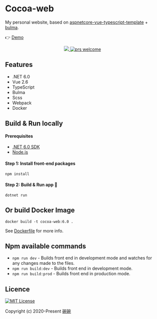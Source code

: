 # Cocoa-web
My personal website, based on [aspnetcore-vue-typescript-template](https://github.com/danijelh/aspnetcore-vue-typescript-template) + [bulma](https://bulma.io).

👉 [Demo](https://surbowl.online)

<p style="text-align:center">
    <a href="./LICENSE">
      <img src="https://img.shields.io/badge/license-MIT-blue.svg?style=flat" />
    </a>
    <a href="https://github.com/Surbowl/cocoa-web/pulls">
        <img src="https://img.shields.io/badge/PRs-welcome-brightgreen.svg" alt="prs welcome">
    </a>
</p>

## Features
- .NET 6.0
- Vue 2.6
- TypeScript
- Bulma
- Scss
- Webpack
- Docker

## Build & Run locally
#### Prerequisites
- [.NET 6.0 SDK](https://dotnet.microsoft.com/download/dotnet-core)
- [Node.js](https://nodejs.org)
#### Step 1: Install front-end packages
    npm install
#### Step 2: Build & Run app 🚀
    dotnet run

## Or build Docker Image
    docker build -t cocoa-web:6.0 .
See [Dockerfile](https://github.com/Surbowl/cocoa-web/blob/master/src/Dockerfile) for more info.

## Npm available commands
- `npm run dev` - Builds front end in development mode and watches for any changes made to the files.
- `npm run build:dev` - Builds front end in development mode.
- `npm run build:prod` - Builds front end in production mode.

## Licence
[![MIT License](https://img.shields.io/badge/license-MIT-blue.svg?style=flat)](/LICENSE)

Copyright (c) 2020-Present [碗碗](https://github.com/Surbowl)
